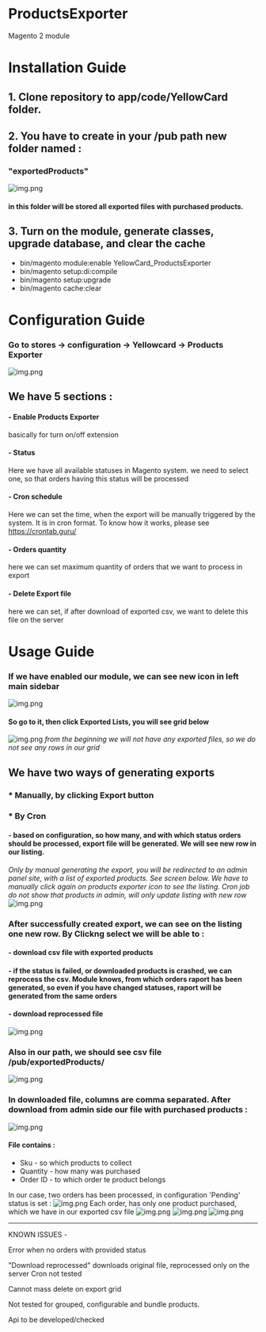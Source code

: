 # ProductsExporter
Magento 2 module

# Installation Guide

## 1. Clone repository to app/code/YellowCard folder.


## 2. You have to create in your /pub path new folder named : 

 ### "exportedProducts"

![img.png](docs/img/img.png)

#### in this folder will be stored all exported files with purchased products.

 ## 3. Turn on the module, generate classes, upgrade database, and clear the cache
  * bin/magento module:enable YellowCard_ProductsExporter
  * bin/magento setup:di:compile
  * bin/magento setup:upgrade
  * bin/magento cache:clear


 # Configuration Guide
 ### Go to stores -> configuration -> Yellowcard -> Products Exporter
 ![img.png](docs/img/configuration.png)
 ## We have 5 sections : 
 #### - Enable Products Exporter  
 basically for turn on/off extension
 #### - Status 
 Here we have all available statuses in Magento system. we need to select one, so that orders having this status will be processed
 #### - Cron schedule
 Here we can set the time, when the export will be manually triggered by the system. It is in cron format. To know how it works, please see https://crontab.guru/
 #### - Orders quantity 
 here we can set maximum quantity of orders that we want to process in export
 #### - Delete Export file 
 here we can set, if after download of exported csv, we want to delete this file on the server

# Usage Guide
### If we have enabled our module, we can see new icon in left main sidebar
![img.png](docs/img/products_exporter_icon.png)
#### So go to it, then click Exported Lists, you will see grid below 
![img.png](docs/img/export_listing.png)
*from the beginning we will not have any exported files, so we do not see any rows in our grid*
 ## We have two ways of generating exports 
 ###  * Manually, by clicking Export button
 ### * By Cron 
#### - based on configuration, so how many, and with which status orders should be processed, export file will be generated. We will see new row in our listing. 
 *Only by manual generating the export, you will be redirected to an admin panel site, with a list of exported products. See screen below. We have to manually click again on products exporter icon to see the listing. Cron job do not show that products in admin, will only update listing with new row*
 ![img.png](docs/img/admin_panel_products.png)

### After successfully created export, we can see on the listing one new row. By Clickng select we will be able to : 
#### - download csv file with exported products
#### - if the status is failed, or downloaded products is crashed, we can reprocess the csv. Module knows, from which orders raport has been generated, so even if you have changed statuses, raport will be generated from the same orders
#### - download reprocessed file
![img.png](docs/img/listing_with_one_export.png)

### Also in our path, we should see csv file /pub/exportedProducts/
![img.png](docs/img/csv_on_the_server.png)

### In downloaded file, columns are comma separated. After download from admin side our file with purchased products : 
![img.png](docs/img/csv_file_opening_settings.png)
#### File contains : 
- Sku - so which products to collect
- Quantity - how many was purchased
- Order ID - to which order te product belongs

In our case, two orders has been processed, in configuration 'Pending' status is set :
![img.png](docs/img/list_of_processed_orders.png)
Each order, has only one product purchased, which we have in our exported csv file
![img.png](docs/img/order_3_items.png)
![img.png](docs/img/order_4_items.png)
![img.png](docs/img/csv_content.png)

---
KNOWN ISSUES -

Error when no orders with provided status

"Download reprocessed" downloads original file, reprocessed only on the server
Cron not tested

Cannot mass delete on export grid

Not tested for grouped, configurable and bundle products.

Api to be developed/checked